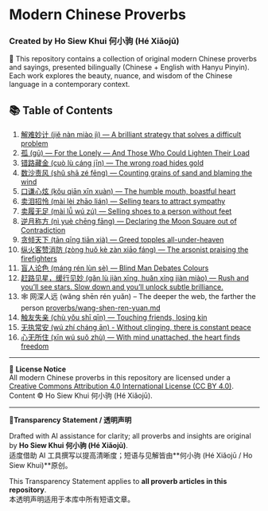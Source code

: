 # Modern Chinese Proverbs  
### Created by Ho Siew Khui 何小驹 (Hé Xiǎojū)  

📜 This repository contains a collection of original modern Chinese proverbs and sayings, presented bilingually (Chinese + English with Hanyu Pinyin).  
Each work explores the beauty, nuance, and wisdom of the Chinese language in a contemporary context.  

## 📚 Table of Contents

1. [解难妙计 (jiě nàn miào jì) — A brilliant strategy that solves a difficult problem](proverbs/jie-nan-miao-ji.md)
2. [孤 (gū) — For the Lonely — And Those Who Could Lighten Their Load](proverbs/gu.md)
3. [错路藏金 (cuò lù cáng jīn) — The wrong road hides gold](proverbs/cuo-lu-cang-jin.md)
4. [数沙责风 (shǔ shā zé fēng) — Counting grains of sand and blaming the wind](proverbs/shu-sha-ze-feng.md)
5. [口谦心炫 (kǒu qiān xīn xuàn) — The humble mouth, boastful heart](proverbs/kou-qian-xin-xuan.md)
6. [卖泪招怜 (mài lèi zhāo lián) — Selling tears to attract sympathy](proverbs/mai-lei-zhao-lian.md)
7. [卖履无足 (mài lǚ wú zú) — Selling shoes to a person without feet](proverbs/mai-lv-wu-zu.md)
8. [逆月称方 (nì yuè chēng fāng) — Declaring the Moon Square out of Contradiction](proverbs/ni-yue-cheng-fang.md)
9. [贪倾天下 (tān qīng tiān xià) — Greed topples all-under-heaven](proverbs/tan-qing-tian-xia.md)
10. [纵火客赞消防 (zòng huǒ kè zàn xiāo fáng) — The arsonist praising the firefighters](proverbs/zong-huo-ke-zan-xiao-fang.md)
11. [盲人论色 (máng rén lùn sè) — Blind Man Debates Colours](proverbs/mang-ren-lun-se.md)
12. [赶路见星，缓行见妙 (gǎn lù jiàn xīng, huǎn xíng jiàn miào) — Rush and you’ll see stars. Slow down and you’ll unlock subtle brilliance.](proverbs/gan-lu-jian-xing-huan-xing-jian-miao.md)
13. 🕸️ 网深人远 (wǎng shēn rén yuǎn) – The deeper the web, the farther the person [proverbs/wang-shen-ren-yuan.md](proverbs/wang-shen-ren-yuan.md)
14. [触友失亲 (chù yǒu shī qīn) — Touching friends, losing kin](proverbs/2025/chuyou-shiqin.md)
15. [无执常安 (wú zhí cháng ān) - Without clinging, there is constant peace](proverbs/2025/wu-zhi-chang-an.md)
16. [心无所住 (xīn wú suǒ zhù) — With mind unattached, the heart finds freedom](proverbs/2025/xin-wu-suo-zhu.md)


     










---

📜 **License Notice**  
All modern Chinese proverbs in this repository are licensed under a [Creative Commons Attribution 4.0 International License (CC BY 4.0)](https://creativecommons.org/licenses/by/4.0/).  
Content © Ho Siew Khui 何小驹 (Hé Xiǎojū).  

---
📜**Transparency Statement / 透明声明**

Drafted with AI assistance for clarity; all proverbs and insights are original by **Ho Siew Khui 何小驹 (Hé Xiǎojū)**.  
适度借助 AI 工具撰写以提高清晰度；短语与见解皆由**何小驹 (Hé Xiǎojū / Ho Siew Khui)**原创。  

This Transparency Statement applies to **all proverb articles in this repository**.  
本透明声明适用于本库中所有短语文章。
